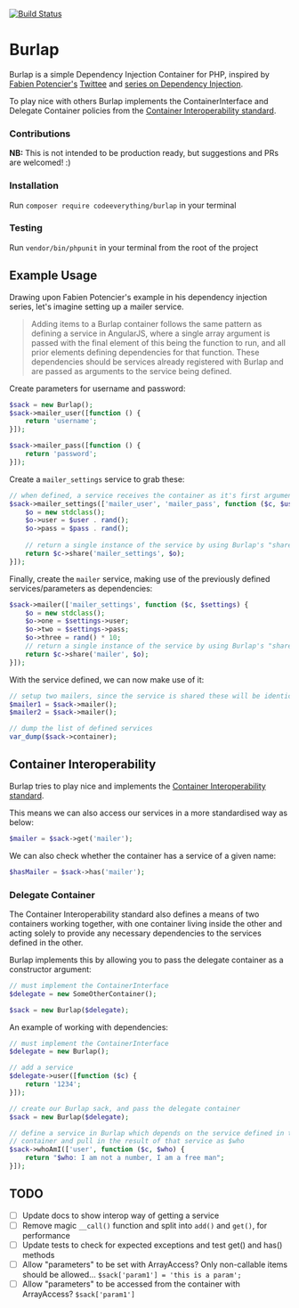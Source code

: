 [![Build Status](https://travis-ci.org/codeeverything/burlap.svg?branch=master)](https://travis-ci.org/codeeverything/burlap)

# Burlap

Burlap is a simple Dependency Injection Container for PHP, inspired by [Fabien Potencier's](https://github.com/fabpot) [Twittee](https://github.com/fabpot/twittee) and [series on 
Dependency Injection](http://fabien.potencier.org/what-is-dependency-injection.html).

To play nice with others Burlap implements the ContainerInterface and Delegate Container policies from the [Container Interoperability standard](https://github.com/container-interop/container-interop).

### Contributions 

**NB:** This is not intended to be production ready, but suggestions and PRs are welcomed! :)

### Installation

Run ```composer require codeeverything/burlap``` in your terminal

### Testing

Run ```vendor/bin/phpunit``` in your terminal from the root of the project

## Example Usage

Drawing upon Fabien Potencier's example in his dependency injection series, let's imagine setting up a mailer service.

> Adding items to a Burlap container follows the same pattern as defining a service in AngularJS, where a single array argument is passed with the final element of this being the function to run, and all prior elements defining dependencies for that function. These dependencies should be services already registered with Burlap and are passed as arguments to the service being defined.

Create parameters for username and password:

```php
$sack = new Burlap();
$sack->mailer_user([function () {
    return 'username';
}]);

$sack->mailer_pass([function () {
    return 'password';
}]);
```

Create a ```mailer_settings``` service to grab these:

```php
// when defined, a service receives the container as it's first argument and it's dependencies thereafter
$sack->mailer_settings(['mailer_user', 'mailer_pass', function ($c, $user, $pass) {
    $o = new stdclass();
    $o->user = $user . rand();
    $o->pass = $pass . rand();
    
    // return a single instance of the service by using Burlap's "share" function
    return $c->share('mailer_settings', $o);
}]);
```

Finally, create the ```mailer``` service, making use of the previously defined services/parameters as dependencies:

```php
$sack->mailer(['mailer_settings', function ($c, $settings) {
    $o = new stdclass();
    $o->one = $settings->user;
    $o->two = $settings->pass;
    $o->three = rand() * 10;
    // return a single instance of the service by using Burlap's "share" function
    return $c->share('mailer', $o);
}]);
```

With the service defined, we can now make use of it:

```php
// setup two mailers, since the service is shared these will be identical
$mailer1 = $sack->mailer();
$mailer2 = $sack->mailer();

// dump the list of defined services
var_dump($sack->container);
```

## Container Interoperability

Burlap tries to play nice and implements the [Container Interoperability standard](https://github.com/container-interop/container-interop).

This means we can also access our services in a more standardised way as below:

```php
$mailer = $sack->get('mailer');
```

We can also check whether the container has a service of a given name:

```php
$hasMailer = $sack->has('mailer');
```

### Delegate Container

The Container Interoperability standard also defines a means of two containers working together, with one container living inside the other and acting solely to provide any necessary dependencies to the services defined in the other.

Burlap implements this by allowing you to pass the delegate container as a constructor argument:

```php
// must implement the ContainerInterface
$delegate = new SomeOtherContainer();

$sack = new Burlap($delegate);
```

An example of working with dependencies:

```php
// must implement the ContainerInterface
$delegate = new Burlap();

// add a service
$delegate->user([function ($c) {
    return '1234';
}]);

// create our Burlap sack, and pass the delegate container
$sack = new Burlap($delegate);

// define a service in Burlap which depends on the service defined in the delegate 
// container and pull in the result of that service as $who
$sack->whoAmI(['user', function ($c, $who) {
    return "$who: I am not a number, I am a free man";
}]);
```

## TODO

- [ ] Update docs to show interop way of getting a service
- [ ] Remove magic ```__call()``` function and split into ```add()``` and ```get()```, for performance
- [ ] Update tests to check for expected exceptions and test get() and has() methods
- [ ] Allow "parameters" to be set with ArrayAccess? Only non-callable items should be allowed... ```$sack['param1'] = 'this is a param';```
- [ ] Allow "parameters" to be accessed from the container with ArrayAccess? ```$sack['param1']```